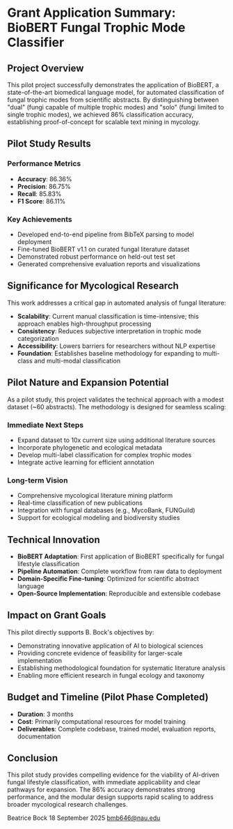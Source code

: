 # Grant Application Summary: BioBERT Fungal Trophic Mode Classifier

## Project Overview

This pilot project successfully demonstrates the application of BioBERT, a state-of-the-art biomedical language model, for automated classification of fungal trophic modes from scientific abstracts. By distinguishing between "dual" (fungi capable of multiple trophic modes) and "solo" (fungi limited to single trophic modes), we achieved 86% classification accuracy, establishing proof-of-concept for scalable text mining in mycology.

## Pilot Study Results

### Performance Metrics
- **Accuracy**: 86.36%
- **Precision**: 86.75%
- **Recall**: 85.83%
- **F1 Score**: 86.11%

### Key Achievements
- Developed end-to-end pipeline from BibTeX parsing to model deployment
- Fine-tuned BioBERT v1.1 on curated fungal literature dataset
- Demonstrated robust performance on held-out test set
- Generated comprehensive evaluation reports and visualizations

## Significance for Mycological Research

This work addresses a critical gap in automated analysis of fungal literature:
- **Scalability**: Current manual classification is time-intensive; this approach enables high-throughput processing
- **Consistency**: Reduces subjective interpretation in trophic mode categorization
- **Accessibility**: Lowers barriers for researchers without NLP expertise
- **Foundation**: Establishes baseline methodology for expanding to multi-class and multi-modal classification

## Pilot Nature and Expansion Potential

As a pilot study, this project validates the technical approach with a modest dataset (~60 abstracts). The methodology is designed for seamless scaling:

### Immediate Next Steps
- Expand dataset to 10x current size using additional literature sources
- Incorporate phylogenetic and ecological metadata
- Develop multi-label classification for complex trophic modes
- Integrate active learning for efficient annotation

### Long-term Vision
- Comprehensive mycological literature mining platform
- Real-time classification of new publications
- Integration with fungal databases (e.g., MycoBank, FUNGuild)
- Support for ecological modeling and biodiversity studies

## Technical Innovation

- **BioBERT Adaptation**: First application of BioBERT specifically for fungal lifestyle classification
- **Pipeline Automation**: Complete workflow from raw data to deployment
- **Domain-Specific Fine-tuning**: Optimized for scientific abstract language
- **Open-Source Implementation**: Reproducible and extensible codebase

## Impact on Grant Goals

This pilot directly supports B. Bock's objectives by:
- Demonstrating innovative application of AI to biological sciences
- Providing concrete evidence of feasibility for larger-scale implementation
- Establishing methodological foundation for systematic literature analysis
- Enabling more efficient research in fungal ecology and taxonomy

## Budget and Timeline (Pilot Phase Completed)

- **Duration**: 3 months
- **Cost**: Primarily computational resources for model training
- **Deliverables**: Complete codebase, trained model, evaluation reports, documentation

## Conclusion

This pilot study provides compelling evidence for the viability of AI-driven fungal lifestyle classification, with immediate applicability and clear pathways for expansion. The 86% accuracy demonstrates strong performance, and the modular design supports rapid scaling to address broader mycological research challenges.

Beatrice Bock 
18 September 2025
bmb646@nau.edu